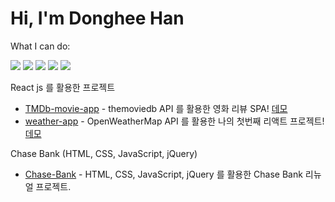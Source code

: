 # Hi, I'm Donghee Han

What I can do: 

<img src="https://img.shields.io/badge/HTML5-E34F26?style=round-square&logo=HTML5&logoColor=white"/></a>
<img src="https://img.shields.io/badge/CSS3-1572B6?style=round-square&logo=CSS3&logoColor=white"/></a>
<img src="https://img.shields.io/badge/JavaScript-f7df1e?style=round-square&logo=JavaScript&logoColor=black"/></a>
<img src="https://img.shields.io/badge/jQuery-0769AD?style=round-square&logo=jQuery&logoColor=white"/></a>
<img src="https://img.shields.io/badge/React-61DAFB?style=round-square&logo=React&logoColor=black"/></a>

React js 를 활용한 프로젝트
- [TMDb-movie-app](https://github.com/donghee564/TMDB_movie_app) - themoviedb API 를 활용한 영화 리뷰 SPA! [데모](https://donghee564.github.io/TMDB_movie_app/#/)
- [weather-app](https://github.com/donghee564/weather_app) - OpenWeatherMap API 를 활용한 나의 첫번째 리액트 프로젝트! [데모](https://donghee564.github.io/weather_app/)

Chase Bank (HTML, CSS, JavaScript, jQuery)
- [Chase-Bank](https://github.com/donghee564/chase-bank) - HTML, CSS, JavaScript, jQuery 를 활용한 Chase Bank 리뉴얼 프로젝트.

<!---
donghee564/donghee564 is a ✨ special ✨ repository because its `README.md` (this file) appears on your GitHub profile.
You can click the Preview link to take a look at your changes.
--->
